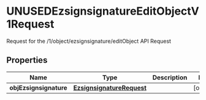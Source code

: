 

# UNUSEDEzsignsignatureEditObjectV1Request

Request for the /1/object/ezsignsignature/editObject API Request
## Properties

Name | Type | Description | Notes
------------ | ------------- | ------------- | -------------
**objEzsignsignature** | [**EzsignsignatureRequest**](EzsignsignatureRequest.md) |  |  [optional]



